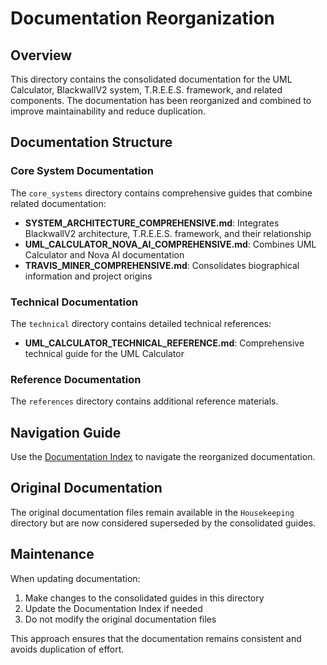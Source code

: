 # Documentation Reorganization

## Overview

This directory contains the consolidated documentation for the UML Calculator, BlackwallV2 system, T.R.E.E.S. framework, and related components. The documentation has been reorganized and combined to improve maintainability and reduce duplication.

## Documentation Structure

### Core System Documentation

The `core_systems` directory contains comprehensive guides that combine related documentation:

- **SYSTEM_ARCHITECTURE_COMPREHENSIVE.md**: Integrates BlackwallV2 architecture, T.R.E.E.S. framework, and their relationship
- **UML_CALCULATOR_NOVA_AI_COMPREHENSIVE.md**: Combines UML Calculator and Nova AI documentation
- **TRAVIS_MINER_COMPREHENSIVE.md**: Consolidates biographical information and project origins

### Technical Documentation

The `technical` directory contains detailed technical references:

- **UML_CALCULATOR_TECHNICAL_REFERENCE.md**: Comprehensive technical guide for the UML Calculator

### Reference Documentation

The `references` directory contains additional reference materials.

## Navigation Guide

Use the [Documentation Index](./DOCUMENTATION_INDEX.md) to navigate the reorganized documentation.

## Original Documentation

The original documentation files remain available in the `Housekeeping` directory but are now considered superseded by the consolidated guides.

## Maintenance

When updating documentation:

1. Make changes to the consolidated guides in this directory
2. Update the Documentation Index if needed
3. Do not modify the original documentation files

This approach ensures that the documentation remains consistent and avoids duplication of effort.
